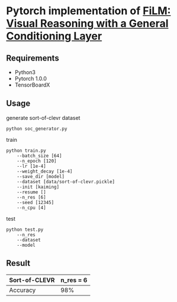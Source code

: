 # Pytorch implementation of [FiLM: Visual Reasoning with a General Conditioning Layer](https://arxiv.org/abs/1709.07871)

## Requirements

- Python3
- Pytorch 1.0.0
- TensorBoardX

## Usage

generate sort-of-clevr dataset
```
python soc_generator.py
```

train
```
python train.py 
    --batch_size [64]
    --n_epoch [120]
    --lr [1e-4]
    --weight_decay [1e-4]
    --save_dir [model]
    --dataset [data/sort-of-clevr.pickle]
    --init [kaiming]
    --resume []
    --n_res [6]
    --seed [12345]
    --n_cpu [4]
```

test
```
python test.py
    --n_res
    --dataset
    --model
```

## Result

| Sort-of-CLEVR | n_res = 6         |
|---------------|-------------------|
| Accuracy      | 98%               |
